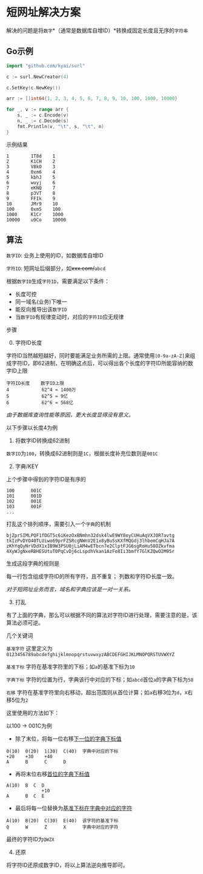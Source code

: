 # 短网址解决方案

解决的问题是将`数字`*（通常是数据库自增ID）*转换成固定长度且无序的`字符串`

## Go示例

```go
import "github.com/kyai/surl"
```

```go
c := surl.NewCreator(4)

c.SetKey(c.NewKey())

arr := []int64{1, 2, 3, 4, 5, 6, 7, 8, 9, 10, 100, 1000, 10000}

for _, v := range arr {
    s, _ := c.Encode(v)
    n, _ := c.Decode(s)
    fmt.Println(v, "\t", s, "\t", n)
}
```

示例结果

```
1        1T8d    1
2        K1CH    2
3        V8kO    3
4        0xm6    4
5        kbhJ    5
6        wuyj    6
7        eKNQ    7
8        p3VT    8
9        FFIk    9
10       JMr9    10
100      0xm5    100
1000     K1Cr    1000
10000    u9Co    10000
```

## 算法



`数字ID`: 业务上使用的ID，如数据库自增ID

`字符ID`: 短网址后缀部分，如~~xxx.com/~~`abcd`

根据`数字ID`生成`字符ID`，需要满足以下条件：

* 长度可控
* 同一域名(业务)下唯一
* 能反向推导出该`数字ID`
* 当`数字ID`有规律变动时，对应的`字符ID`应无规律



步骤

0. 字符ID长度

字符ID当然越短越好，同时要能满足业务所需的上限。通常使用`[0-9a-zA-Z]`来组成字符ID，即62进制，在明确这点后，可以得出各个长度的字符ID所能容纳的数字ID上限

```
字符ID长度    数字ID上限
4            62^4 ≈ 1400万
5            62^5 ≈ 9亿
6            62^6 ≈ 568亿
```

*由于数据库查询性能等原因，更大长度显得没有意义。*

以下步骤以长度4为例

1. 将数字ID转换成62进制

`数字ID`为`100`，转换成62进制则是`1C`，根据长度补充位数则是`001C`

2. 字典/KEY

上个步骤中得到的字符ID是有序的

```
100      001C
101      001D
102      001E
103      001F
...
```

打乱这个排列顺序，需要引入一个`字典`的机制

```
bjZprSIMLPQF1fDGT5c6iKezOxBNmhn32dsk4lwE9WY8oyCUHuAqVXJ0R7avtg
tkIzPvDYO40TLUiwo69prFZ5RcgNWnV2E1x8yBuSsKXfMQGdj3lhbemCqHJa7A
zKhYqQyNrVDdX1xIB9W3PSU0jLiAM4wETbcn7e2ClptFJG6sgRoHu58OZkvfma
4XyWJgNxeRBHESUtuT0PqCvDj6cLspdhVkan1AzFo8Ii3bmfY7GlKZQwO2M95r
```

生成这段字典的规则是

每一行包含组成字符ID的所有字符，且不重复；
列数和字符ID长度一致。

*对于短网址业务而言，域名和字典应该是一对一关系。*

3. 打乱

有了上面的字典，那么可以根据不同的算法对字符ID进行处理，需要注意的是，该算法必须可逆。

几个关键词

`基准字符` 这里定义为`0123456789abcdefghijklmnopqrstuvwxyzABCDEFGHIJKLMNOPQRSTUVWXYZ`

`基准下标` 字符在基准字符里的下标；如`a`的基准下标为`10`

`字典下标` 字符的位置为行，字典该行中对应的下标；如`abcd`首位`a`的字典下标为`58`

`右移` 字符在基准字符里向右移动，超出范围则从首位计算；如`a`右移3位为`d`，`X`右移5位为`2`

这里使用的方法如下：

以100 -> 001C为例

* 除了末位，将每一位右移<u>下一位的字典下标值</u>

```
0(10)  0(20)  1(30)  C(40)  字典中对应的下标
+20    +30    +40
A      B      C      D
```

* 再将末位右移<u>首位的字典下标值</u>

```
A(10)  B  C  D
             +10
A      B  C  E
```

* 最后将每一位替换为<u>基准下标在字典中对应的字符</u>

```
A(10)  B(20)  C(30)  E(40)  该字符的基准下标
Q      W      Z      X      字典中对应的字符
```

最终的字符ID为`QWZX`

4. 还原

将字符ID还原成数字ID，将以上算法逆向推导即可。
